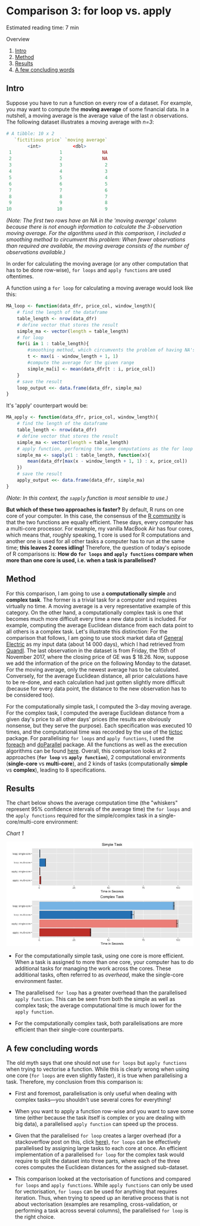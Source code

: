 # Comparison 3: for loop vs. apply

Estimated reading time: 7 min

Overview
1. [Intro](#introduction)
2. [Method](#method)
3. [Results](#results)
4. [A few concluding words](#conclusion)

## Intro <a name="introduction"></a>

Suppose you have to run a function on every row of a dataset. For example, you may want to compute the **moving average** of some financial data. In a nutshell, a moving average is the average value of the last *n* observations. The following dataset illustrates a moving average with *n=3*:

```R
# A tibble: 10 x 2
   `fictitious price` `moving average`
		<int>            <dbl>
 1                  1               NA
 2                  2               NA
 3                  3                2
 4                  4                3
 5                  5                4
 6                  6                5
 7                  7                6
 8                  8                7
 9                  9                8
10                 10                9
```

*(Note: The first two rows have an NA in the 'moving average' column because there is not enough information to calculate the 3-observation moving average. For the algorithms used in this comparison, I included a smoothing method to circumvent this problem: When fewer observations than required are available, the moving average consists of the number of observations available.)*

In order for calculating the moving average (or any other computation that has to be done row-wise), `for loops` and `apply functions` are used oftentimes.

A function using a `for loop` for calculating a moving average would look like this:

```R
MA_loop <- function(data_dfr, price_col, window_length){
	# find the length of the dataframe
	table_length <- nrow(data_dfr) 
	# define vector that stores the result
	simple_ma <- vector(length = table_length) 
	# for loop
	for(i in 1 : table_length){ 
		#smoothing method, which circumvents the problem of having NA's in the first few rows (cf. example above)
		t <- max(i - window_length + 1, 1) 
		#compute the average for the given range
		simple_ma[i] <- mean(data_dfr[t : i, price_col])
	}
	# save the result
	loop_output <<- data.frame(data_dfr, simple_ma)
}
```

It's 'apply' counterpart would be:

```R
MA_apply <- function(data_dfr, price_col, window_length){
	# find the length of the dataframe
	table_length <- nrow(data_dfr)
	# define vector that stores the result
	simple_ma <- vector(length = table_length)
	# apply function, performing the same computations as the for loop
	simple_ma <- sapply(1 : table_length, function(x){
		mean(data_dfr[max(x - window_length + 1, 1) : x, price_col])
	})
	# save the result
	apply_output <<- data.frame(data_dfr, simple_ma)
}
```
*(Note: In this context, the `sapply` function is most sensible to use.)*

**But which of these two approaches is faster?** By default, R runs on one core of your computer. In this case, the consensus of the [R community](https://stackoverflow.com/questions/7142767/why-are-loops-slow-in-r/7142982#7142982) is that the two functions are equally efficient. These days, every computer has a multi-core processor. For example, my vanilla MacBook Air has four cores, which means that, roughly speaking, 1 core is used for R computations and another one is used for all other tasks a computer has to run at the same time; **this leaves 2 cores idling!** Therefore, the question of today's episode of R comparisons is: **How do `for loops` and `apply functions` compare when more than one core is used, i.e. when a task is parallelised?**

## Method <a name="method"></a>

For this comparison, I am going to use a **computationally simple** and **complex task**. The former is a trivial task for a computer and requires virtually no time. A moving average is a very representative example of this category. On the other hand, a computationally complex task is one that becomes much more difficult every time a new data point is included. For example, computing the average Euclidean distance from each data point to all others is a complex task. Let's illustrate this distinction: For the comparison that follows, I am going to use stock market data of [General Electric](https://www.ge.com/) as my input data (about 14 000 days), which I had retrieved from [Quandl](https://www.quandl.com). The last observation in the dataset is from Friday, the 15th of November 2017, where the closing price of GE was $ 18.26. Now, suppose we add the information of the price on the following Monday to the dataset. For the moving average, only the newest average has to be calculated. Conversely, for the average Euclidean distance, all prior calculations have to be re-done, and each calculation had just gotten slightly more difficult (because for every data point, the distance to the new observation has to be considered too).

For the computationally simple task, I computed the 3-day moving average. For the complex task, I computed the average Euclidean distance from a given day's price to all other days' prices (the results are obviously nonsense, but they serve the purpose). Each specification was executed 10 times, and the computational time was recorded by the use of the [tictoc](https://cran.r-project.org/web/packages/tictoc/index.html) package. For parallelising `for loops` and `apply functions`, I used the [foreach](https://cran.r-project.org/web/packages/foreach/foreach.pdf) and [doParallel](https://cran.r-project.org/web/packages/doParallel/doParallel.pdf) package. All the functions as well as the execution algorithms can be found [here](Rscripts/Comparison3.R). Overall, this comparison looks at 2 approaches (**`for loop`** vs **`apply function`**), 2 computational environments (**single-core** vs **multi-core**), and 2 kinds of tasks (computationally **simple** vs **complex**), leading to 8 specifications.


## Results <a name="results"></a>

The chart below shows the average computation time (the "whiskers" represent 95% confidence intervals of the average time) the `for loops`
 and the `apply functions` required for the simple/complex task in a single-core/multi-core environment:

_Chart 1_

![alt text](/images/Comparison3_Result1.jpeg "Comparison 3: Results")

* For the computationally simple task, using one core is more efficient. When a task is assigned to more than one core, your computer has to do additional tasks for managing the work across the cores. These additional tasks, often referred to as *overhead*, make the single-core environment faster.

* The parallelised `for loop` has a greater overhead than the parallelised `apply function`. This can be seen from both the simple as well as complex task; the average computational time is much lower for the `apply function`.

* For the computationally complex task, both parallelisations are more efficient than their single-core counterparts.

## A few concluding words <a name="conclusion"></a>

The old myth says that one should not use `for loops` but `apply functions` when trying to vectorise a function. While this is clearly wrong when using one core (`for loops` are even slightly faster), it is true when parallelising a task. Therefore, my conclusion from this comparison is:

* First and foremost, parallelisation is only useful when dealing with complex tasks—you shouldn't use several cores for everything!

* When you want to apply a function row-wise and you want to save some time (either because the task itself is complex or you are dealing with big data), a parallelised `apply function` can speed up the process.

* Given that the parallelised `for loop` creates a larger overhead (for a stackoverflow post on this, click [here](https://stackoverflow.com/a/5015485/8718701)), `for loops` can be effectively parallelised by assigning large tasks to each core at once. An efficient implementation of a parallelised `for loop` for the complex task would require to split the dataset into three parts, where each of the three cores computes the Euclidean distances for the assigned sub-dataset.

* This comparison looked at the vectorisation of functions and compared `for loops` and `apply functions`. While `apply functions` can only be used for vectorisation, `for loops` can be used for anything that requires iteration. Thus, when trying to speed up an iterative process that is not about vectorisation (examples are resampling, cross-validation, or performing a task across several columns), the parallelised `for loop` is the right choice.
